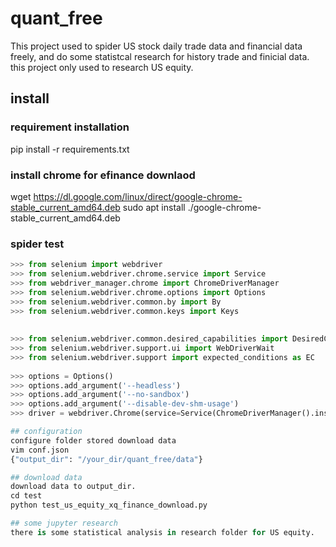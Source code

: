 # quant_free

This project used to spider US stock daily trade data and financial data freely, and do some statistcal research for history trade and finicial data. this project only used to research US equity.

## install
### requirement installation
pip install -r requirements.txt
### install chrome for efinance downlaod
wget https://dl.google.com/linux/direct/google-chrome-stable_current_amd64.deb
sudo apt install ./google-chrome-stable_current_amd64.deb   
### spider test

```python
>>> from selenium import webdriver
>>> from selenium.webdriver.chrome.service import Service
>>> from webdriver_manager.chrome import ChromeDriverManager
>>> from selenium.webdriver.chrome.options import Options
>>> from selenium.webdriver.common.by import By
>>> from selenium.webdriver.common.keys import Keys
 
 
>>> from selenium.webdriver.common.desired_capabilities import DesiredCapabilities
>>> from selenium.webdriver.support.ui import WebDriverWait
>>> from selenium.webdriver.support import expected_conditions as EC
 
>>> options = Options()
>>> options.add_argument('--headless')
>>> options.add_argument('--no-sandbox')
>>> options.add_argument('--disable-dev-shm-usage')
>>> driver = webdriver.Chrome(service=Service(ChromeDriverManager().install()), options=options)

## configuration
configure folder stored download data
vim conf.json
{"output_dir": "/your_dir/quant_free/data"}

## download data
download data to output_dir.
cd test
python test_us_equity_xq_finance_download.py

## some jupyter research
there is some statistical analysis in research folder for US equity.





